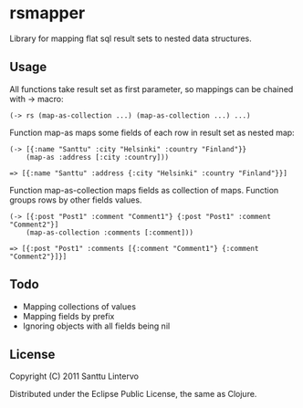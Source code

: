 # rsmapper

Library for mapping flat sql result sets to nested data structures.

## Usage

All functions take result set as first parameter, so mappings can be chained with -> macro:

	(-> rs (map-as-collection ...) (map-as-collection ...) ...)

Function map-as maps some fields of each row in result set as nested map:

	(-> [{:name "Santtu" :city "Helsinki" :country "Finland"}} 
	    (map-as :address [:city :country]))
	
	=> [{:name "Santtu" :address {:city "Helsinki" :country "Finland"}}]

Function map-as-collection maps fields as collection of maps. Function groups rows by other fields values.

	(-> [{:post "Post1" :comment "Comment1"} {:post "Post1" :comment "Comment2"}]
	    (map-as-collection :comments [:comment]))
	
	=> [{:post "Post1" :comments [{:comment "Comment1"} {:comment "Comment2"}]}]

## Todo

- Mapping collections of values
- Mapping fields by prefix
- Ignoring objects with all fields being nil

## License

Copyright (C) 2011 Santtu Lintervo

Distributed under the Eclipse Public License, the same as Clojure.
